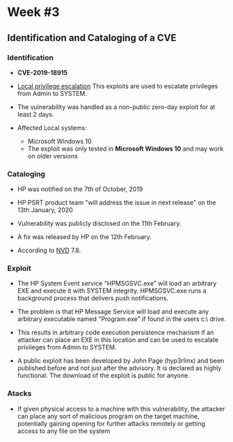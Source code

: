 # **Week #3**

## **Identification and Cataloging of a CVE**

### **Identification**
- **CVE-2019-18915**

- [Local privilege escalation](https://encyclopedia.kaspersky.com/glossary/privilege-escalation/) This exploits are used to escalate privileges from Admin to SYSTEM.

- The vulnerability was handled as a non-public zero-day exploit for at least 2 days.

-  Affected Local systems:
   - Microsoft Windows 10
   - The exploit was only tested in **Microsoft Windows 10** and may work on older versions


### **Cataloging**

- HP was notified on the 7th of October, 2019

- HP PSRT product team "will address the issue in next release" on the   13th January, 2020

- Vulnerability was publicly disclosed on the 11th February.

- A fix was released by HP on the 12th February.

- According to [NVD](https://nvd.nist.gov/vuln/detail/CVE-2019-18915) 7.8.


### **Exploit**

- The HP System Event service "HPMSGSVC.exe" will load an arbitrary EXE and execute it with SYSTEM integrity.
HPMSGSVC.exe runs a background process that delivers push notifications.

- The problem is that HP Message Service will load and execute any arbitrary executable named "Program.exe"
if found in the users c:\ drive.

- This results in arbitrary code execution persistence mechanism if an attacker can place an EXE in this location and can be used to escalate privileges from Admin to SYSTEM.

- A public exploit has been developed by John Page (hyp3rlinx) and been published before and not just after the advisory. It is declared as highly functional. The download of the exploit is public for anyone.


### **Atacks**

- If given physical access to a machine with this vulnerability, the attacker can place any sort of malicious program on the target machine, potentially gaining opening for further attacks remotely or getting access to any file on the system
